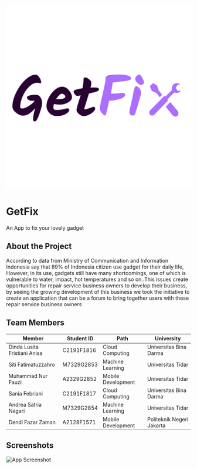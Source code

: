 
![Logo](https://github.com/GrmRy/GrmRy/blob/main/a.png)

# GetFix

An App to fix your lovely gadget

## About the Project 

According to data from Ministry of Communication and Information Indonesia say that 89% of Indonesia citizen use gadget for their daily life, However, in its use, gadgets still have many shortcomings, one of which is vulnerable to water, impact, hot temperatures and so on..This issues create opportunities for repair service business owners to develop their business, by seeing the growing development of this business we took the initiative to create an application that can be a forum to bring together users with these repair service business owners

## Team Members

| Member | Student ID | Path | University|
| -------|   ---------| -----|   ------|
|Dinda Lusita Fristiani Anisa |C2191F1816|Cloud Computing|Universitas Bina Darma|
|Siti Fatimatuzzahro|M7329G2853|Machine Learning|Universitas Tidar|
|Muhammad Nur Fauzi|A2329G2852|Mobile Development|Universitas Tidar|
|Sania Febriani|C2191F1817|Cloud Computing|Universitas Bina Darma|
|Andrea Satria Nagari|M7329G2854|Machine Learning|Universitas Tidar|
|Dendi Fazar Zaman|A2128F1571|Mobile Development|Politeknik Negeri Jakarta|

## Screenshots

![App Screenshot](https://via.placeholder.com/468x300?text=App+Screenshot+Here)


<!---
GrmRy/GrmRy is a ✨ special ✨ repository because its `README.md` (this file) appears on your GitHub profile.
You can click the Preview link to take a look at your changes.
--->
